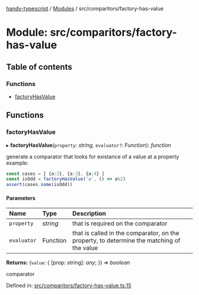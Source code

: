 [handy-typescript](../README.md) / [Modules](../modules.md) / src/comparitors/factory-has-value

# Module: src/comparitors/factory-has-value

## Table of contents

### Functions

- [factoryHasValue](src_comparitors_factory_has_value.md#factoryhasvalue)

## Functions

### factoryHasValue

▸ **factoryHasValue**(`property`: *string*, `evaluator?`: Function): *function*

generate a comparator that looks for existance of a value at a property
example:
```typescript
const cases = [ {a:2}, {a:3}, {a:4} ]
const isOdd = factoryHasValue('a', () => a%2)
assert(cases.some(isOdd))
```

#### Parameters

| Name | Type | Description |
| :------ | :------ | :------ |
| `property` | *string* | that is required on the comparator |
| `evaluator` | Function | that is called in the comparator, on the property, to determine the matching of the value |

**Returns:** (`value`: { [prop: string]: *any*;  }) => *boolean*

comparator

Defined in: [src/comparitors/factory-has-value.ts:15](https://github.com/robbiemu/handy-typescript/blob/60b7785/src/comparitors/factory-has-value.ts#L15)
